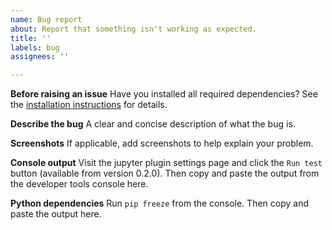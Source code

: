 ```yaml
---
name: Bug report
about: Report that something isn't working as expected.
title: ''
labels: bug
assignees: ''

---
```


**Before raising an issue**
Have you installed all required dependencies? See the [installation instructions](https://github.com/tillahoffmann/obsidian-jupyter#installation) for details.

**Describe the bug**
A clear and concise description of what the bug is.

**Screenshots**
If applicable, add screenshots to help explain your problem.

**Console output**
Visit the jupyter plugin settings page and click the `Run test` button (available from version 0.2.0). Then copy and paste the output from the developer tools console here.

**Python dependencies**
Run `pip freeze` from the console. Then copy and paste the output here.
